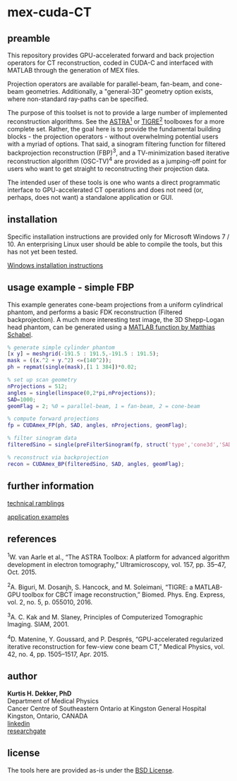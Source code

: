 # mex-cuda-CT

## preamble
This repository provides GPU-accelerated forward and back projection operators for CT reconstruction, coded in CUDA-C and interfaced with MATLAB through the generation of MEX files.

Projection operators are available for parallel-beam, fan-beam, and cone-beam geometries. 
Additionally, a "general-3D" geometry option exists, where non-standard ray-paths can be specified.

The purpose of this toolset is not to provide a large number of implemented reconstruction algorithms. See the [ASTRA<sup>1</sup>][4] or [TIGRE<sup>2</sup>][3] toolboxes for a more complete set. 
Rather, the goal here is to provide the fundamental building blocks - the projection operators - without overwhelming potential users with a myriad of options. That said, a sinogram filtering function for filtered backprojection reconstruction (FBP)<sup>3</sup>, and a TV-minimization based iterative reconstruction algorithm (OSC-TV)<sup>4</sup> are provided as a jumping-off point for users who want to get straight to reconstructing their projection data.

The intended user of these tools is one who wants a direct programmatic interface to GPU-accelerated CT operations and does not need (or, perhaps, does not want) a standalone application or GUI.

## installation
Specific installation instructions are provided only for Microsoft Windows 7 / 10. An enterprising Linux user should be able to compile the tools, but this has not yet been tested.

[Windows installation instructions](documentation/installation.md)

## usage example - simple FBP
This example generates cone-beam projections from a uniform cylindrical phantom, and performs a basic FDK reconstruction (Filtered backprojection). A much more interesting test image, the 3D Shepp-Logan head phantom, can be generated using a [MATLAB function by Matthias Schabel][2].

```MATLAB
% generate simple cylinder phantom
[x y] = meshgrid(-191.5 : 191.5,-191.5 : 191.5);
mask = ((x.^2 + y.^2) <=(140^2));
ph = repmat(single(mask),[1 1 384])*0.02;

% set up scan geometry
nProjections = 512;
angles = single(linspace(0,2*pi,nProjections));
SAD=1000;
geomFlag = 2; %0 = parallel-beam, 1 = fan-beam, 2 = cone-beam

% compute forward projections
fp = CUDAmex_FP(ph, SAD, angles, nProjections, geomFlag);

% filter sinogram data
filteredSino = single(preFilterSinogram(fp, struct('type','cone3d','SAD',SAD),angles,'hamming',1));

% reconstruct via backprojection
recon = CUDAmex_BP(filteredSino, SAD, angles, geomFlag);
```
## further information
[technical ramblings](documentation/technicalNotes.md)

[application examples](documentation/exampleApplications.md)

## references
<sup>1</sup>W. van Aarle et al., “The ASTRA Toolbox: A platform for advanced algorithm development in electron tomography,” Ultramicroscopy, vol. 157, pp. 35–47, Oct. 2015.

<sup>2</sup>A. Biguri, M. Dosanjh, S. Hancock, and M. Soleimani, “TIGRE: a MATLAB-GPU toolbox for CBCT image reconstruction,” Biomed. Phys. Eng. Express, vol. 2, no. 5, p. 055010, 2016.

<sup>3</sup>A. C. Kak and M. Slaney, Principles of Computerized Tomographic Imaging. SIAM, 2001.

<sup>4</sup>D. Matenine, Y. Goussard, and P. Després, “GPU-accelerated regularized iterative reconstruction for few-view cone beam CT,” Medical Physics, vol. 42, no. 4, pp. 1505–1517, Apr. 2015.

## author

**Kurtis H. Dekker, PhD**\
Department of Medical Physics\
Cancer Centre of Southeastern Ontario at Kingston General Hospital\
Kingston, Ontario, CANADA\
[linkedin](https://www.linkedin.com/in/kurtisdekker/)\
[researchgate](https://www.researchgate.net/profile/Kurtis_Dekker)


## license

The tools here are provided as-is under the [BSD License][1].

[1]:LICENSE
[2]:https://www.mathworks.com/matlabcentral/fileexchange/9416-3d-shepp-logan-phantom
[3]:https://github.com/CERN/TIGRE
[4]:https://www.astra-toolbox.com/
